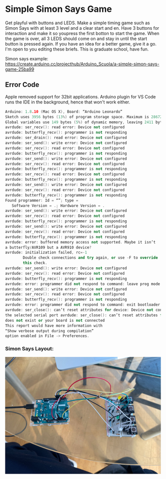 # Simple Simon Says Game

Get playful with buttons and LEDS. Make a simple timing game such as Simon Says with at least 3 level and a clear start and en. Have 3 buttons for interaction and make it so youpress the first botton to start the game. When the game is
over, all 3 LEDS should come on and stay in until the start button is pressed again. If you have an idea for a better game, give it a go. I'm open to you editing these briefs. This is graduate school, have fun.

Simon says example: https://create.arduino.cc/projecthub/Arduino_Scuola/a-simple-simon-says-game-25ba99

## Error Code

Apple removed support for 32bit applications.
Arduino plugin for VS Code runs the IDE in the background, hence that won't work either.

```c++
Arduino: 1.8.10 (Mac OS X), Board: “Arduino Leonardo”
Sketch uses 3956 bytes (13%) of program storage space. Maximum is 28672 bytes.
Global variables use 149 bytes (5%) of dynamic memory, leaving 2411 bytes for local variables. Maximum is 2560 bytes.
avrdude: ser_recv(): read error: Device not configured
avrdude: butterfly_recv(): programmer is not responding
avrdude: ser_drain(): read error: Device not configured
avrdude: ser_send(): write error: Device not configured
avrdude: ser_recv(): read error: Device not configured
avrdude: butterfly_recv(): programmer is not responding
avrdude: ser_send(): write error: Device not configured
avrdude: ser_recv(): read error: Device not configured
avrdude: butterfly_recv(): programmer is not responding
avrdude: ser_recv(): read error: Device not configured
avrdude: butterfly_recv(): programmer is not responding
avrdude: ser_send(): write error: Device not configured
avrdude: ser_recv(): read error: Device not configured
avrdude: butterfly_recv(): programmer is not responding
Found programmer: Id = “”; type =
   Software Version = .; Hardware Version = .
avrdude: ser_send(): write error: Device not configured
avrdude: ser_recv(): read error: Device not configured
avrdude: butterfly_recv(): programmer is not responding
avrdude: ser_send(): write error: Device not configured
avrdude: ser_recv(): read error: Device not configured
avrdude: butterfly_recv(): programmer is not responding
avrdude: error: buffered memory access not supported. Maybe it isn’t
a butterfly/AVR109 but a AVR910 device?
avrdude: initialization failed, rc=-1
        Double check connections and try again, or use -F to override
        this check.
avrdude: ser_send(): write error: Device not configured
avrdude: ser_recv(): read error: Device not configured
avrdude: butterfly_recv(): programmer is not responding
avrdude: error: programmer did not respond to command: leave prog mode
avrdude: ser_send(): write error: Device not configured
avrdude: ser_recv(): read error: Device not configured
avrdude: butterfly_recv(): programmer is not responding
avrdude: error: programmer did not respond to command: exit bootloader
avrdude: ser_close(): can’t reset attributes for device: Device not configured
the selected serial port avrdude: ser_close(): can’t reset attributes for device: Device not configured
does not exist or your board is not connected
This report would have more information with
“Show verbose output during compilation”
option enabled in File -> Preferences.
```

### Simon Says Layout:

![Simon Says Layout using double transistors](simon-says-layout.jpeg)
